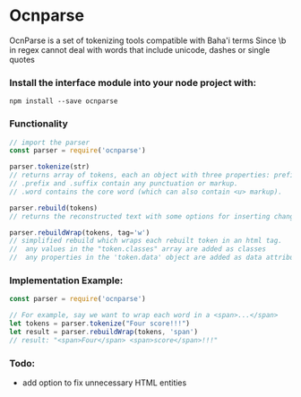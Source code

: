 # Ocnparse
OcnParse is a set of tokenizing tools compatible with Baha'i terms
Since \b in regex cannot deal with words that include unicode, dashes or single quotes 

### Install the interface module into your node project with:
```
npm install --save ocnparse
```

### Functionality
``` Javascript
// import the parser 
const parser = require('ocnparse')  

parser.tokenize(str)
// returns array of tokens, each an object with three properties: prefix, word and suffix. 
// .prefix and .suffix contain any punctuation or markup. 
// .word contains the core word (which can also contain <u> markup).

parser.rebuild(tokens)
// returns the reconstructed text with some options for inserting changes

parser.rebuildWrap(tokens, tag='w')
// simplified rebuild which wraps each rebuilt token in an html tag.
//  any values in the "token.classes" array are added as classes
//  any properties in the 'token.data' object are added as data attributes
```



### Implementation Example:
```Javascript
const parser = require('ocnparse')  

// For example, say we want to wrap each word in a <span>...</span>
let tokens = parser.tokenize("Four score!!!") 
let result = parser.rebuildWrap(tokens, 'span')
// result: "<span>Four</span> <span>score</span>!!!"
```

### Todo: 
* add option to fix unnecessary HTML entities
